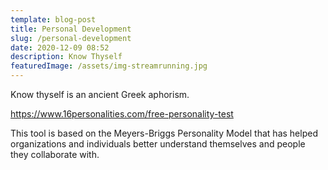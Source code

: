 ```yaml
---
template: blog-post
title: Personal Development
slug: /personal-development
date: 2020-12-09 08:52
description: Know Thyself
featuredImage: /assets/img-streamrunning.jpg
---
```

Know thyself is an ancient Greek aphorism. 

<https://www.16personalities.com/free-personality-test>

This tool is based on the Meyers-Briggs Personality Model that has helped organizations and individuals better understand themselves and people they collaborate with.